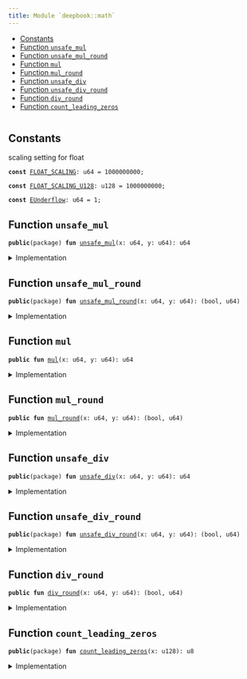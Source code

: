 ```yaml
---
title: Module `deepbook::math`
---
```




-  [Constants](#@Constants_0)
-  [Function `unsafe_mul`](#deepbook_math_unsafe_mul)
-  [Function `unsafe_mul_round`](#deepbook_math_unsafe_mul_round)
-  [Function `mul`](#deepbook_math_mul)
-  [Function `mul_round`](#deepbook_math_mul_round)
-  [Function `unsafe_div`](#deepbook_math_unsafe_div)
-  [Function `unsafe_div_round`](#deepbook_math_unsafe_div_round)
-  [Function `div_round`](#deepbook_math_div_round)
-  [Function `count_leading_zeros`](#deepbook_math_count_leading_zeros)


<pre><code></code></pre>



<a name="@Constants_0"></a>

## Constants


<a name="deepbook_math_FLOAT_SCALING"></a>

scaling setting for float


<pre><code><b>const</b> <a href="../deepbook/math.md#deepbook_math_FLOAT_SCALING">FLOAT_SCALING</a>: u64 = 1000000000;
</code></pre>



<a name="deepbook_math_FLOAT_SCALING_U128"></a>



<pre><code><b>const</b> <a href="../deepbook/math.md#deepbook_math_FLOAT_SCALING_U128">FLOAT_SCALING_U128</a>: u128 = 1000000000;
</code></pre>



<a name="deepbook_math_EUnderflow"></a>



<pre><code><b>const</b> <a href="../deepbook/math.md#deepbook_math_EUnderflow">EUnderflow</a>: u64 = 1;
</code></pre>



<a name="deepbook_math_unsafe_mul"></a>

## Function `unsafe_mul`



<pre><code><b>public</b>(package) <b>fun</b> <a href="../deepbook/math.md#deepbook_math_unsafe_mul">unsafe_mul</a>(x: u64, y: u64): u64
</code></pre>



<details>
<summary>Implementation</summary>


<pre><code><b>public</b>(package) <b>fun</b> <a href="../deepbook/math.md#deepbook_math_unsafe_mul">unsafe_mul</a>(x: u64, y: u64): u64 {
    <b>let</b> (_, result) = <a href="../deepbook/math.md#deepbook_math_unsafe_mul_round">unsafe_mul_round</a>(x, y);
    result
}
</code></pre>



</details>

<a name="deepbook_math_unsafe_mul_round"></a>

## Function `unsafe_mul_round`



<pre><code><b>public</b>(package) <b>fun</b> <a href="../deepbook/math.md#deepbook_math_unsafe_mul_round">unsafe_mul_round</a>(x: u64, y: u64): (bool, u64)
</code></pre>



<details>
<summary>Implementation</summary>


<pre><code><b>public</b>(package) <b>fun</b> <a href="../deepbook/math.md#deepbook_math_unsafe_mul_round">unsafe_mul_round</a>(x: u64, y: u64): (bool, u64) {
    <b>let</b> x = x <b>as</b> u128;
    <b>let</b> y = y <b>as</b> u128;
    <b>let</b> <b>mut</b> is_round_down = <b>true</b>;
    <b>if</b> ((x * y) % <a href="../deepbook/math.md#deepbook_math_FLOAT_SCALING_U128">FLOAT_SCALING_U128</a> == 0) is_round_down = <b>false</b>;
    (is_round_down, (x * y / <a href="../deepbook/math.md#deepbook_math_FLOAT_SCALING_U128">FLOAT_SCALING_U128</a>) <b>as</b> u64)
}
</code></pre>



</details>

<a name="deepbook_math_mul"></a>

## Function `mul`



<pre><code><b>public</b> <b>fun</b> <a href="../deepbook/math.md#deepbook_math_mul">mul</a>(x: u64, y: u64): u64
</code></pre>



<details>
<summary>Implementation</summary>


<pre><code><b>public</b> <b>fun</b> <a href="../deepbook/math.md#deepbook_math_mul">mul</a>(x: u64, y: u64): u64 {
    <b>let</b> (_, result) = <a href="../deepbook/math.md#deepbook_math_unsafe_mul_round">unsafe_mul_round</a>(x, y);
    <b>assert</b>!(result &gt; 0, <a href="../deepbook/math.md#deepbook_math_EUnderflow">EUnderflow</a>);
    result
}
</code></pre>



</details>

<a name="deepbook_math_mul_round"></a>

## Function `mul_round`



<pre><code><b>public</b> <b>fun</b> <a href="../deepbook/math.md#deepbook_math_mul_round">mul_round</a>(x: u64, y: u64): (bool, u64)
</code></pre>



<details>
<summary>Implementation</summary>


<pre><code><b>public</b> <b>fun</b> <a href="../deepbook/math.md#deepbook_math_mul_round">mul_round</a>(x: u64, y: u64): (bool, u64) {
    <b>let</b> (is_round_down, result) = <a href="../deepbook/math.md#deepbook_math_unsafe_mul_round">unsafe_mul_round</a>(x, y);
    <b>assert</b>!(result &gt; 0, <a href="../deepbook/math.md#deepbook_math_EUnderflow">EUnderflow</a>);
    (is_round_down, result)
}
</code></pre>



</details>

<a name="deepbook_math_unsafe_div"></a>

## Function `unsafe_div`



<pre><code><b>public</b>(package) <b>fun</b> <a href="../deepbook/math.md#deepbook_math_unsafe_div">unsafe_div</a>(x: u64, y: u64): u64
</code></pre>



<details>
<summary>Implementation</summary>


<pre><code><b>public</b>(package) <b>fun</b> <a href="../deepbook/math.md#deepbook_math_unsafe_div">unsafe_div</a>(x: u64, y: u64): u64 {
    <b>let</b> (_, result) = <a href="../deepbook/math.md#deepbook_math_unsafe_div_round">unsafe_div_round</a>(x, y);
    result
}
</code></pre>



</details>

<a name="deepbook_math_unsafe_div_round"></a>

## Function `unsafe_div_round`



<pre><code><b>public</b>(package) <b>fun</b> <a href="../deepbook/math.md#deepbook_math_unsafe_div_round">unsafe_div_round</a>(x: u64, y: u64): (bool, u64)
</code></pre>



<details>
<summary>Implementation</summary>


<pre><code><b>public</b>(package) <b>fun</b> <a href="../deepbook/math.md#deepbook_math_unsafe_div_round">unsafe_div_round</a>(x: u64, y: u64): (bool, u64) {
    <b>let</b> x = x <b>as</b> u128;
    <b>let</b> y = y <b>as</b> u128;
    <b>let</b> <b>mut</b> is_round_down = <b>true</b>;
    <b>if</b> ((x * (<a href="../deepbook/math.md#deepbook_math_FLOAT_SCALING">FLOAT_SCALING</a> <b>as</b> u128) % y) == 0) is_round_down = <b>false</b>;
    (is_round_down, (x * (<a href="../deepbook/math.md#deepbook_math_FLOAT_SCALING">FLOAT_SCALING</a> <b>as</b> u128) / y) <b>as</b> u64)
}
</code></pre>



</details>

<a name="deepbook_math_div_round"></a>

## Function `div_round`



<pre><code><b>public</b> <b>fun</b> <a href="../deepbook/math.md#deepbook_math_div_round">div_round</a>(x: u64, y: u64): (bool, u64)
</code></pre>



<details>
<summary>Implementation</summary>


<pre><code><b>public</b> <b>fun</b> <a href="../deepbook/math.md#deepbook_math_div_round">div_round</a>(x: u64, y: u64): (bool, u64) {
    <b>let</b> (is_round_down, result) = <a href="../deepbook/math.md#deepbook_math_unsafe_div_round">unsafe_div_round</a>(x, y);
    <b>assert</b>!(result &gt; 0, <a href="../deepbook/math.md#deepbook_math_EUnderflow">EUnderflow</a>);
    (is_round_down, result)
}
</code></pre>



</details>

<a name="deepbook_math_count_leading_zeros"></a>

## Function `count_leading_zeros`



<pre><code><b>public</b>(package) <b>fun</b> <a href="../deepbook/math.md#deepbook_math_count_leading_zeros">count_leading_zeros</a>(x: u128): u8
</code></pre>



<details>
<summary>Implementation</summary>


<pre><code><b>public</b>(package) <b>fun</b> <a href="../deepbook/math.md#deepbook_math_count_leading_zeros">count_leading_zeros</a>(<b>mut</b> x: u128): u8 {
    <b>if</b> (x == 0) {
        128
    } <b>else</b> {
        <b>let</b> <b>mut</b> n: u8 = 0;
        <b>if</b> (x & 0xFFFFFFFFFFFFFFFF0000000000000000 == 0) {
            // x's higher 64 is all zero, shift the lower part over
            x = x &lt;&lt; 64;
            n = n + 64;
        };
        <b>if</b> (x & 0xFFFFFFFF000000000000000000000000 == 0) {
            // x's higher 32 is all zero, shift the lower part over
            x = x &lt;&lt; 32;
            n = n + 32;
        };
        <b>if</b> (x & 0xFFFF0000000000000000000000000000 == 0) {
            // x's higher 16 is all zero, shift the lower part over
            x = x &lt;&lt; 16;
            n = n + 16;
        };
        <b>if</b> (x & 0xFF000000000000000000000000000000 == 0) {
            // x's higher 8 is all zero, shift the lower part over
            x = x &lt;&lt; 8;
            n = n + 8;
        };
        <b>if</b> (x & 0xF0000000000000000000000000000000 == 0) {
            // x's higher 4 is all zero, shift the lower part over
            x = x &lt;&lt; 4;
            n = n + 4;
        };
        <b>if</b> (x & 0xC0000000000000000000000000000000 == 0) {
            // x's higher 2 is all zero, shift the lower part over
            x = x &lt;&lt; 2;
            n = n + 2;
        };
        <b>if</b> (x & 0x80000000000000000000000000000000 == 0) {
            n = n + 1;
        };
        n
    }
}
</code></pre>



</details>

